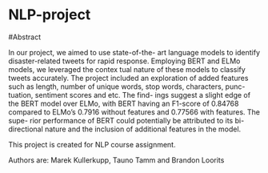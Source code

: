 # NLP-project

#Abstract

In our project, we aimed to use state-of-the-
art language models to identify disaster-related
tweets for rapid response. Employing BERT
and ELMo models, we leveraged the contex
tual nature of these models to classify tweets
accurately. The project included an exploration
of added features such as length, number of
unique words, stop words, characters, punc-
tuation, sentiment scores and etc. The find-
ings suggest a slight edge of the BERT model
over ELMo, with BERT having an F1-score of
0.84768 compared to ELMo’s 0.7916 without
features and 0.77566 with features. The supe-
rior performance of BERT could potentially be
attributed to its bi-directional nature and the
inclusion of additional features in the model.     

This project is created for NLP course assignment.     

Authors are: Marek Kullerkupp, Tauno Tamm and Brandon Loorits

